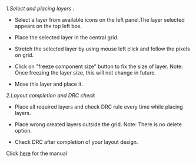 *1.Select and placing layers :*

   - Select a layer from available icons on the left panel.The layer selected appears on the top left box.

   - Place the selected layer in the central grid.

   - Stretch the selected layer by using mouse left click and follow the pixels on grid.

   - Click on "freeze component size" button to fix the size of layer. Note: Once freezing the layer size, this will not change in future.

   - Move this layer and place it.


*2.Layout completion and DRC check*

   - Place all required layers and check DRC rule every time while placing layers.

   - Place wrong created layers outside the grid. Note: There is no delete option.

   - Check DRC after completion of your layout design.

Click [here](exp10.swf) for the manual
